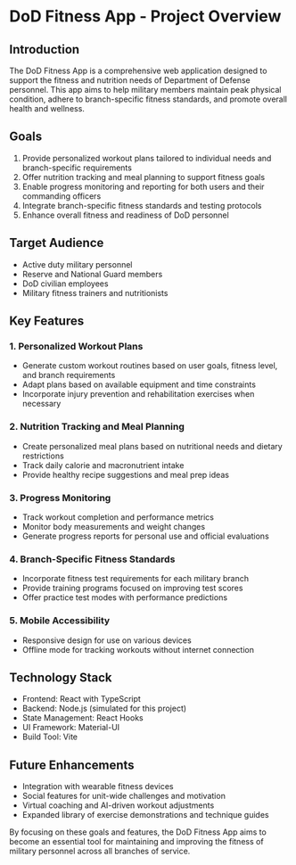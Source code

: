 # DoD Fitness App - Project Overview

## Introduction

The DoD Fitness App is a comprehensive web application designed to support the fitness and nutrition needs of Department of Defense personnel. This app aims to help military members maintain peak physical condition, adhere to branch-specific fitness standards, and promote overall health and wellness.

## Goals

1. Provide personalized workout plans tailored to individual needs and branch-specific requirements
2. Offer nutrition tracking and meal planning to support fitness goals
3. Enable progress monitoring and reporting for both users and their commanding officers
4. Integrate branch-specific fitness standards and testing protocols
5. Enhance overall fitness and readiness of DoD personnel

## Target Audience

- Active duty military personnel
- Reserve and National Guard members
- DoD civilian employees
- Military fitness trainers and nutritionists

## Key Features

### 1. Personalized Workout Plans
- Generate custom workout routines based on user goals, fitness level, and branch requirements
- Adapt plans based on available equipment and time constraints
- Incorporate injury prevention and rehabilitation exercises when necessary

### 2. Nutrition Tracking and Meal Planning
- Create personalized meal plans based on nutritional needs and dietary restrictions
- Track daily calorie and macronutrient intake
- Provide healthy recipe suggestions and meal prep ideas

### 3. Progress Monitoring
- Track workout completion and performance metrics
- Monitor body measurements and weight changes
- Generate progress reports for personal use and official evaluations

### 4. Branch-Specific Fitness Standards
- Incorporate fitness test requirements for each military branch
- Provide training programs focused on improving test scores
- Offer practice test modes with performance predictions

### 5. Mobile Accessibility
- Responsive design for use on various devices
- Offline mode for tracking workouts without internet connection

## Technology Stack

- Frontend: React with TypeScript
- Backend: Node.js (simulated for this project)
- State Management: React Hooks
- UI Framework: Material-UI
- Build Tool: Vite

## Future Enhancements

- Integration with wearable fitness devices
- Social features for unit-wide challenges and motivation
- Virtual coaching and AI-driven workout adjustments
- Expanded library of exercise demonstrations and technique guides

By focusing on these goals and features, the DoD Fitness App aims to become an essential tool for maintaining and improving the fitness of military personnel across all branches of service.